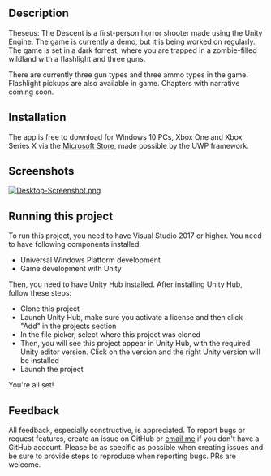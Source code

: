 ## Description
Theseus: The Descent is a first-person horror shooter made using the Unity Engine. The game is currently a demo, but it is being worked on regularly. The game is set in a dark forrest, where you are trapped in a zombie-filled wildland with a flashlight and three guns.

There are currently three gun types and three ammo types in the game. Flashlight pickups are also available in game. 
Chapters with narrative coming soon.

## Installation
The app is free to download for Windows 10 PCs, Xbox One and Xbox Series X via the [Microsoft Store](https://www.microsoft.com/en-us/p/theseus-the-descent/9nwzzffbw70t?activetab=pivot:overviewtab), made possible by the UWP framework.

## Screenshots
[![Desktop-Screenshot.png](https://i.postimg.cc/V6QqWw8V/Desktop-Screenshot.png)](https://postimg.cc/R3dJvjq7)

## Running this project
To run this project, you need to have Visual Studio 2017 or higher. You need to have following components installed:
- Universal Windows Platform development
- Game development with Unity

Then, you need to have Unity Hub installed. After installing Unity Hub, follow these steps:
- Clone this project
- Launch Unity Hub, make sure you activate a license and then click "Add" in the projects section
- In the file picker, select where this project was cloned
- Then, you will see this project appear in Unity Hub, with the required Unity editor version. Click on the version and the right Unity version will be installed
- Launch the project

You're all set!

## Feedback
All feedback, especially constructive, is appreciated. To report bugs or request features, create an issue on GitHub or [email me](surya.sk05@outlook.com) if you don't have a GitHub account. Please be as specific as possible when creating issues and be sure to provide steps to reproduce when reporting bugs. PRs are welcome.  
